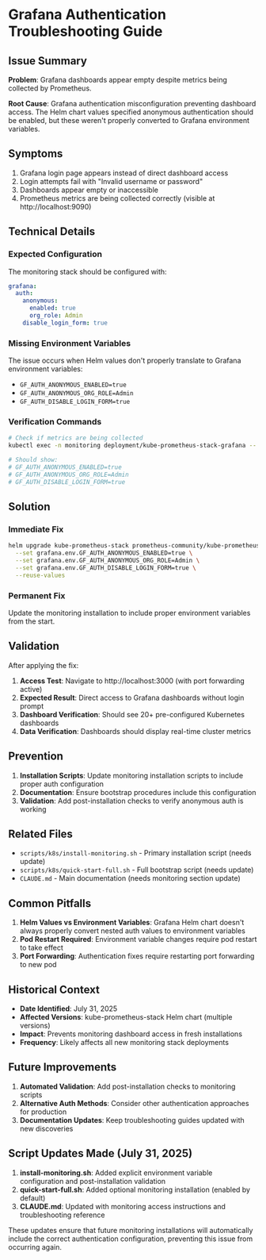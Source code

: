 # Grafana Authentication Troubleshooting Guide

## Issue Summary

**Problem**: Grafana dashboards appear empty despite metrics being collected by Prometheus.

**Root Cause**: Grafana authentication misconfiguration preventing dashboard access. The Helm chart values specified anonymous authentication should be enabled, but these weren't properly converted to Grafana environment variables.

## Symptoms

1. Grafana login page appears instead of direct dashboard access
2. Login attempts fail with "Invalid username or password" 
3. Dashboards appear empty or inaccessible
4. Prometheus metrics are being collected correctly (visible at http://localhost:9090)

## Technical Details

### Expected Configuration
The monitoring stack should be configured with:
```yaml
grafana:
  auth:
    anonymous:
      enabled: true
      org_role: Admin
    disable_login_form: true
```

### Missing Environment Variables
The issue occurs when Helm values don't properly translate to Grafana environment variables:
- `GF_AUTH_ANONYMOUS_ENABLED=true`
- `GF_AUTH_ANONYMOUS_ORG_ROLE=Admin` 
- `GF_AUTH_DISABLE_LOGIN_FORM=true`

### Verification Commands
```bash
# Check if metrics are being collected
kubectl exec -n monitoring deployment/kube-prometheus-stack-grafana -- env | grep -E "GF_AUTH|ANONYMOUS|LOGIN"

# Should show:
# GF_AUTH_ANONYMOUS_ENABLED=true
# GF_AUTH_ANONYMOUS_ORG_ROLE=Admin
# GF_AUTH_DISABLE_LOGIN_FORM=true
```

## Solution

### Immediate Fix
```bash
helm upgrade kube-prometheus-stack prometheus-community/kube-prometheus-stack -n monitoring \
  --set grafana.env.GF_AUTH_ANONYMOUS_ENABLED=true \
  --set grafana.env.GF_AUTH_ANONYMOUS_ORG_ROLE=Admin \
  --set grafana.env.GF_AUTH_DISABLE_LOGIN_FORM=true \
  --reuse-values
```

### Permanent Fix
Update the monitoring installation to include proper environment variables from the start.

## Validation

After applying the fix:

1. **Access Test**: Navigate to http://localhost:3000 (with port forwarding active)
2. **Expected Result**: Direct access to Grafana dashboards without login prompt
3. **Dashboard Verification**: Should see 20+ pre-configured Kubernetes dashboards
4. **Data Verification**: Dashboards should display real-time cluster metrics

## Prevention

1. **Installation Scripts**: Update monitoring installation scripts to include proper auth configuration
2. **Documentation**: Ensure bootstrap procedures include this configuration
3. **Validation**: Add post-installation checks to verify anonymous auth is working

## Related Files

- `scripts/k8s/install-monitoring.sh` - Primary installation script (needs update)
- `scripts/k8s/quick-start-full.sh` - Full bootstrap script (needs update)
- `CLAUDE.md` - Main documentation (needs monitoring section update)

## Common Pitfalls

1. **Helm Values vs Environment Variables**: Grafana Helm chart doesn't always properly convert nested auth values to environment variables
2. **Pod Restart Required**: Environment variable changes require pod restart to take effect
3. **Port Forwarding**: Authentication fixes require restarting port forwarding to new pod

## Historical Context

- **Date Identified**: July 31, 2025
- **Affected Versions**: kube-prometheus-stack Helm chart (multiple versions)
- **Impact**: Prevents monitoring dashboard access in fresh installations
- **Frequency**: Likely affects all new monitoring stack deployments

## Future Improvements

1. **Automated Validation**: Add post-installation checks to monitoring scripts
2. **Alternative Auth Methods**: Consider other authentication approaches for production
3. **Documentation Updates**: Keep troubleshooting guides updated with new discoveries

## Script Updates Made (July 31, 2025)

1. **install-monitoring.sh**: Added explicit environment variable configuration and post-installation validation
2. **quick-start-full.sh**: Added optional monitoring installation (enabled by default)
3. **CLAUDE.md**: Updated with monitoring access instructions and troubleshooting reference

These updates ensure that future monitoring installations will automatically include the correct authentication configuration, preventing this issue from occurring again.